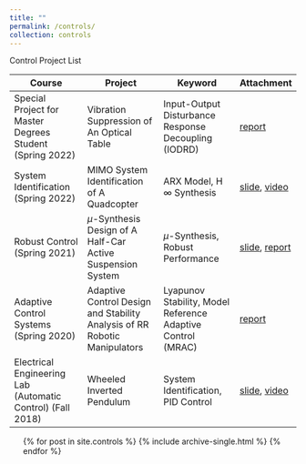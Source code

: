 ```yaml
---
title: ""
permalink: /controls/
collection: controls
---
```


Control Project List

| Course  | Project  | Keyword | Attachment |
| ----- | ------- | ----- | ---- |
| Special Project for Master Degrees Student (Spring 2022) | Vibration Suppression of An Optical Table | Input-Output Disturbance Response Decoupling (IODRD) | [report](http://twwang97.github.io/files/report_optical.pdf) |
| System Identification (Spring 2022) | MIMO System Identification of A Quadcopter | ARX Model, H $\infty$ Synthesis | [slide](http://twwang97.github.io/files/report_sysID_David.pdf), [video](https://youtube.com/shorts/HsXJFUH4R2Q) |
| Robust Control (Spring 2021) | $\mu$-Synthesis Design of A Half-Car Active Suspension System | $\mu$-Synthesis, Robust Performance | [slide](http://twwang97.github.io/files/presentation_synthesize_half_car.pdf), [report](http://twwang97.github.io/files/report_synthesize_half_car.pdf) |
| Adaptive Control Systems (Spring 2020) | Adaptive Control Design and Stability Analysis of RR Robotic Manipulators | Lyapunov Stability, Model Reference Adaptive Control (MRAC) | [report](http://twwang97.github.io/files/report_adaptive_rr_arm.pdf) |
| Electrical Engineering Lab (Automatic Control) (Fall 2018) | Wheeled Inverted Pendulum  |System Identification, PID Control | [slide](http://twwang97.github.io/files/presentation_inverted.pdf), [video](https://youtu.be/Kn8Ok2zyNI4) |

<ul>
    {% for post in site.controls %}
        {% include archive-single.html %}
    {% endfor %}
</ul>